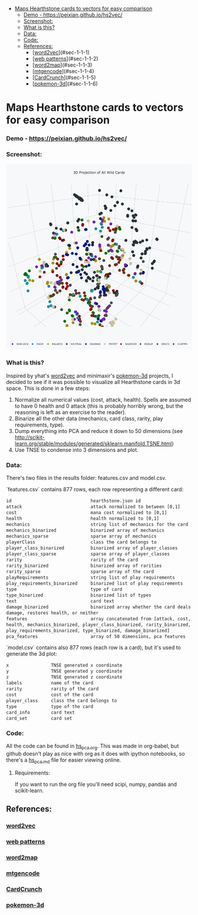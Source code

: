- [Maps Hearthstone cards to vectors for easy comparison](#sec-1)
    - [Demo - <https://peixian.github.io/hs2vec/>](#sec-1-0-1)
    - [Screenshot:](#sec-1-0-2)
    - [What is this?](#sec-1-0-3)
    - [Data:](#sec-1-0-4)
    - [Code:](#sec-1-0-5)
  - [References:](#sec-1-1)
    - [[word2vec](https://radimrehurek.com/gensim/models/word2vec.html)](#sec-1-1-1)
    - [[web patterns](http://www.clips.ua.ac.be/pages/pattern-web)](#sec-1-1-2)
    - [[word2map](https://github.com/overlap-ai/words2map)](#sec-1-1-3)
    - [[mtgencode](https://github.com/billzorn/mtgencode)](#sec-1-1-4)
    - [[CardCrunch](https://github.com/PAK90/cardcrunch)](#sec-1-1-5)
    - [[pokemon-3d](https://github.com/minimaxir/pokemon-3d)](#sec-1-1-6)

# Maps Hearthstone cards to vectors for easy comparison<a id="orgheadline14"></a>

### Demo - <https://peixian.github.io/hs2vec/><a id="orgheadline1"></a>

### Screenshot:<a id="orgheadline2"></a>

![img](//raw.githubusercontent.com/peixian/hs2vec/gh-pages/screenshot.png)

### What is this?<a id="orgheadline3"></a>

Inspired by yhat's [word2vec](https://radimrehurek.com/gensim/models/word2vec.html) and minimaxir's [pokemon-3d](https://github.com/minimaxir/pokemon-3d) projects, I decided to see if it was possible to visualize all Hearthstone cards in 3d space. This is done in a few steps:

1.  Normalize all numerical values (cost, attack, health). Spells are assumed to have 0 health and 0 attack (this is probably horribly wrong, but the reasoning is left as an exercise to the reader).
2.  Binarize all the other data (mechanics, card class, rarity, play requirements, type).
3.  Dump everything into PCA and reduce it down to 50 dimensions (see <http://scikit-learn.org/stable/modules/generated/sklearn.manifold.TSNE.html>)
4.  Use TNSE to condense into 3 dimensions and plot.

### Data:<a id="orgheadline4"></a>

There's two files in the results folder: features.csv and model.csv.

\`features.csv\` contains 877 rows, each row representing a different card: 

```:export
id                              hearthstone.json id
attack                          attack normalized to between [0,1]
cost                            mana cost normalized to [0,1]
health                          health normalized to [0,1]
mechanics                       string list of mechanics for the card
mechanics_binarized             binarized array of mechanics
mechanics_sparse                sparse array of mechanics
playerClass                     class the card belongs to
player_class_binarized          binarized array of player_classes
player_class_sparse             sparse array of player_classes
rarity                          rarity of the card
rarity_binarized                binarized array of rarities
rarity_sparse                   sparse array of the card
playRequirements                string list of play requirements
play_requirements_binarized     binarized list of play requirements
type                            type of card
type_binarized                  binarized list of types
text                            card text
damage_binarized                binarized array whether the card deals damage, restores health, or neither
features                        array concatenated from [attack, cost, health, mechanics_binarized, player_class_binarized, rarity_binarized, play_requirements_binarized, type_binarized, damage_binarized]
pca_features                    array of 50 dimensions, pca features
```

\`model.csv\` contains also 877 rows (each row is a card), but it's used to generate the 3d plot:

```:exports
x                TNSE generated x coordinate
y                TNSE generated y coordinate
z                TNSE generated z coordinate
labels           name of the card
rarity           rarity of the card
cost             cost of the card
player_class     class the card belongs to
type             type of the card
card_info        card text
card_set         card set
```

### Code:<a id="orgheadline6"></a>

All the code can be found in [hs<sub>pca.org</sub>](./notebooks/hs_pca.md). 
This was made in org-babel, but github doesn't play as nice with org as it does with ipython notebooks, so there's a [hs<sub>pca.md</sub>](./notebooks/hs_pca.md) file for easier viewing online. 

1.  Requirements:

    If you want to run the org file you'll need scipi, numpy, pandas and scikit-learn. 

## References:<a id="orgheadline13"></a>

### [word2vec](https://radimrehurek.com/gensim/models/word2vec.html)<a id="orgheadline7"></a>

### [web patterns](http://www.clips.ua.ac.be/pages/pattern-web)<a id="orgheadline8"></a>

### [word2map](https://github.com/overlap-ai/words2map)<a id="orgheadline9"></a>

### [mtgencode](https://github.com/billzorn/mtgencode)<a id="orgheadline10"></a>

### [CardCrunch](https://github.com/PAK90/cardcrunch)<a id="orgheadline11"></a>

### [pokemon-3d](https://github.com/minimaxir/pokemon-3d)<a id="orgheadline12"></a>
